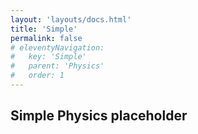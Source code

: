 ```yaml
---
layout: 'layouts/docs.html'
title: 'Simple'
permalink: false
# eleventyNavigation:
#   key: 'Simple'
#   parent: 'Physics'
#   order: 1
---
```


## Simple Physics placeholder